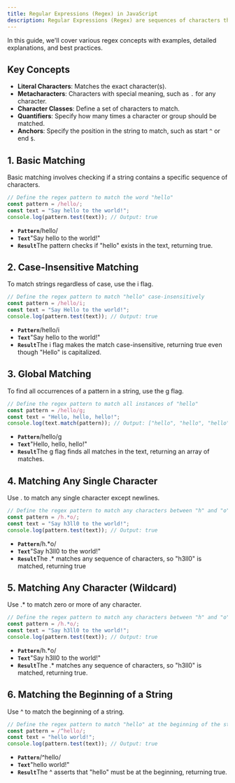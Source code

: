 ```yaml
---
title: Regular Expressions (Regex) in JavaScript
description: Regular Expressions (Regex) are sequences of characters that form search patterns. They are used for pattern matching within strings and provide a powerful tool for text processing.
---
```


In this guide, we'll cover various regex concepts with examples, detailed explanations, and best practices.

## Key Concepts
- **Literal Characters**: Matches the exact character(s).
- **Metacharacters**: Characters with special meaning, such as `.` for any character.
- **Character Classes**: Define a set of characters to match.
- **Quantifiers**: Specify how many times a character or group should be matched.
- **Anchors**: Specify the position in the string to match, such as start `^` or end `$`.

## 1. Basic Matching
Basic matching involves checking if a string contains a specific sequence of characters.
```js [regex.js] copy
// Define the regex pattern to match the word "hello"
const pattern = /hello/;
const text = "Say hello to the world!";
console.log(pattern.test(text)); // Output: true
```

<div class="explanation">
    <ul>
        <li><strong><code>Pattern</code></strong>/hello/</li>
        <li><strong><code>Text</code></strong>"Say hello to the world!"</li>
        <li><strong><code>Result</code></strong>The pattern checks if "hello" exists in the text, returning true.</li>
    </ul>
</div>

## 2. Case-Insensitive Matching
To match strings regardless of case, use the i flag.
```js [regex.js] copy
// Define the regex pattern to match "hello" case-insensitively
const pattern = /hello/i;
const text = "Say Hello to the world!";
console.log(pattern.test(text)); // Output: true

```

<div class="explanation">
    <ul>
        <li><strong><code>Pattern</code></strong>/hello/i</li>
        <li><strong><code>Text</code></strong>"Say hello to the world!"</li>
        <li><strong><code>Result</code></strong>The i flag makes the match case-insensitive, returning true even though "Hello" is capitalized.</li>
    </ul>
</div>

## 3. Global Matching
To find all occurrences of a pattern in a string, use the g flag.
```js [regex.js] copy
// Define the regex pattern to match all instances of "hello"
const pattern = /hello/g;
const text = "Hello, hello, hello!";
console.log(text.match(pattern)); // Output: ["hello", "hello", "hello"]
```

<div class="explanation">
    <ul>
        <li><strong><code>Pattern</code></strong>/hello/g</li>
        <li><strong><code>Text</code></strong>"Hello, hello, hello!"</li>
        <li><strong><code>Result</code></strong>The g flag finds all matches in the text, returning an array of matches.</li>
    </ul>
</div>

## 4. Matching Any Single Character
Use . to match any single character except newlines.
```js [regex.js] copy
// Define the regex pattern to match any characters between "h" and "o"
const pattern = /h.*o/;
const text = "Say h3ll0 to the world!";
console.log(pattern.test(text)); // Output: true
```

<div class="explanation">
    <ul>
        <li><strong><code>Pattern</code></strong>/h.*o/</li>
        <li><strong><code>Text</code></strong>"Say h3ll0 to the world!"</li>
        <li><strong><code>Result</code></strong>The .* matches any sequence of characters, so "h3ll0" is matched, returning true</li>
    </ul>
</div>

## 5. Matching Any Character (Wildcard)
Use .* to match zero or more of any character.
```js [regex.js] copy
// Define the regex pattern to match any characters between "h" and "o"
const pattern = /h.*o/;
const text = "Say h3ll0 to the world!";
console.log(pattern.test(text)); // Output: true
```

<div class="explanation">
    <ul>
        <li><strong><code>Pattern</code></strong>/h.*o/</li>
        <li><strong><code>Text</code></strong>"Say h3ll0 to the world!"</li>
        <li><strong><code>Result</code></strong>The .* matches any sequence of characters, so "h3ll0" is matched, returning true.</li>
    </ul>
</div>


## 6. Matching the Beginning of a String
Use ^ to match the beginning of a string.
```js [regex.js] copy
// Define the regex pattern to match "hello" at the beginning of the string
const pattern = /^hello/;
const text = "hello world!";
console.log(pattern.test(text)); // Output: true
```

<div class="explanation">
    <ul>
        <li><strong><code>Pattern</code></strong>/^hello/</li>
        <li><strong><code>Text</code></strong>"hello world!"</li>
        <li><strong><code>Result</code></strong>The ^ asserts that "hello" must be at the beginning, returning true.</li>
    </ul>
</div>


